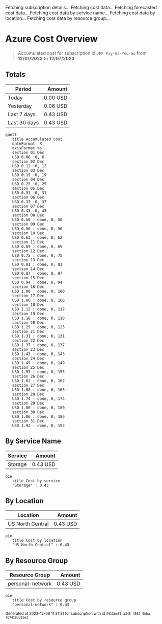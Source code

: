 Fetching subscription details...
Fetching cost data...
Fetching forecasted cost data...
Fetching cost data by service name...
Fetching cost data by location...
Fetching cost data by resource group...
# Azure Cost Overview

> Accumulated cost for subscription id `JPF Pay-As-You-Go` from **12/01/2023** to **12/07/2023**

## Totals

|Period|Amount|
|---|---:|
|Today|0.00 USD|
|Yesterday|0.06 USD|
|Last 7 days|0.43 USD|
|Last 30 days|0.43 USD|

```mermaid
gantt
   title Accumulated cost
   dateFormat  X
   axisFormat %s
   section 01 Dec
   USD 0.06 :0, 6
   section 02 Dec
   USD 0.12 :0, 12
   section 03 Dec
   USD 0.19 :0, 19
   section 04 Dec
   USD 0.25 :0, 25
   section 05 Dec
   USD 0.31 :0, 31
   section 06 Dec
   USD 0.37 :0, 37
   section 07 Dec
   USD 0.43 :0, 43
   section 08 Dec
   USD 0.50 : done, 0, 50
   section 09 Dec
   USD 0.56 : done, 0, 56
   section 10 Dec
   USD 0.62 : done, 0, 62
   section 11 Dec
   USD 0.69 : done, 0, 69
   section 12 Dec
   USD 0.75 : done, 0, 75
   section 13 Dec
   USD 0.81 : done, 0, 81
   section 14 Dec
   USD 0.87 : done, 0, 87
   section 15 Dec
   USD 0.94 : done, 0, 94
   section 16 Dec
   USD 1.00 : done, 0, 100
   section 17 Dec
   USD 1.06 : done, 0, 106
   section 18 Dec
   USD 1.12 : done, 0, 112
   section 19 Dec
   USD 1.18 : done, 0, 118
   section 20 Dec
   USD 1.25 : done, 0, 125
   section 21 Dec
   USD 1.31 : done, 0, 131
   section 22 Dec
   USD 1.37 : done, 0, 137
   section 23 Dec
   USD 1.43 : done, 0, 143
   section 24 Dec
   USD 1.49 : done, 0, 149
   section 25 Dec
   USD 1.55 : done, 0, 155
   section 26 Dec
   USD 1.62 : done, 0, 162
   section 27 Dec
   USD 1.68 : done, 0, 168
   section 28 Dec
   USD 1.74 : done, 0, 174
   section 29 Dec
   USD 1.80 : done, 0, 180
   section 30 Dec
   USD 1.86 : done, 0, 186
   section 31 Dec
   USD 1.92 : done, 0, 192
```

## By Service Name

|Service|Amount|
|---|---:|
|Storage|0.43 USD|

```mermaid
pie
   title Cost by service
   "Storage" : 0.43
```

## By Location

|Location|Amount|
|---|---:|
|US North Central|0.43 USD|

```mermaid
pie
   title Cost by location
   "US North Central" : 0.43
```

## By Resource Group

|Resource Group|Amount|
|---|---:|
|personal-network|0.43 USD|

```mermaid
pie
   title Cost by resource group
   "personal-network" : 0.43
```

<sup>Generated at 2023-12-08 11:31:31 for subscription with id `4913be3f-a345-4652-9bba-767418dd25e3`</sup>
